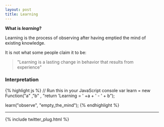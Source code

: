 ```yaml
---
layout: post
title: Learning
---
```

**What is *learning*?**

<div class="message">
  Learning is the process of observing after having emptied the mind of existing knowledge.
</div>

It is not what some people claim it to be:
> "Learning is a lasting change in behavior that results from experience"

### Interpretation

{% highlight js %}
// Run this in your JavaScript console
var learn = 	new Function("a" ,"b" , "return 'Learning = ' +a + ' - ' + b");

learn("observe", "empty_the_mind");
{% endhighlight %}

-----

{% include twitter_plug.html %}
